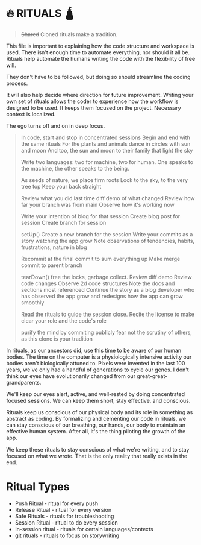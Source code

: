 # 🔥 RITUALS 🛕

> ~~Shared~~ Cloned rituals make a tradition.

This file is important to explaining how the code
structure and workspace is used. There isn't
enough time to automate everything, nor should it
all be. Rituals help automate the humans writing
the code with the flexibility of free will.

They don't have to be followed, but doing so
should streamline the coding process. 

It will also help decide where direction for future improvement.
Writing your own set of rituals allows the coder to experience
how the workflow is designed to be used. It keeps them focused
on the project. Necessary context is localized.

The ego turns off and on in deep focus.


> In code, start and stop in concentrated sessions
> Begin and end with the same rituals
> For the plants and animals dance in circles with sun and moon
> And too, the sun and moon to their family that light the sky
>
> Write two languages: two for machine, two for human.
> One speaks to the machine, the other speaks to the being.
> 
> As seeds of nature, we place firm roots
> Look to the sky, to the very tree top
> Keep your back straight
>
> Review what you did last time
> diff demo of what changed
> Review how far your branch was from main
> Observe how it's working now
> 
> Write your intention of blog for that session
> Create blog post for session
> Create branch for session
> 
> setUp()
> Create a new branch for the session
> Write your commits as a story watching the app grow
> Note observations of tendencies, habits, frustrations, nature 
> in blog
>
> Recommit at the final commit to sum everything up
> Make merge commit to parent branch
> 
> tearDown()
> free the locks, garbage collect.
> Review diff demo
> Review code changes
> Observe 2d code structures
> Note the docs and sections most referenced
> Continue the story as a blog developer
> who has observed the app grow 
> and redesigns how the app can grow smoothly
>
> Read the rituals to guide the session close.
> Recite the license to make clear your role and the code's role
>
> purify the mind by commiting publicly
> fear not the scrutiny of others, as this clone is your tradition

In rituals, as our ancestors did, use this time to be aware of our human bodies. 
The time on the computer is a physiologically intensive activity our bodies aren't biologically
attuned to. Pixels were invented in the last 100 years, we've only had a handful of generations
to cycle our genes. I don't think our eyes have evolutionarily changed from our great-great-grandparents.

We'll keep our eyes alert, active, and well-rested by doing concentrated focused sessions.
We can keep them short, stay effective, and conscious.

Rituals keep us conscious of our physical body and its role in something
as abstract as coding. By formalizing and cementing our code in rituals,
we can stay conscious of our breathing, our hands, our body to maintain
an effective human system. After all, it's the thing piloting the growth
of the app.

We keep these rituals to stay conscious of what we're writing,
and to stay focused on what we wrote. That is the only reality
that really exists in the end.

# Ritual Types

- Push Ritual - ritual for every push
- Release Ritual - ritual for every version
- Safe Rituals - rituals for troubleshooting
- Session Ritual - ritual to do every session
- In-session ritual - rituals for certain languages/contexts
- git rituals - rituals to focus on storywriting
